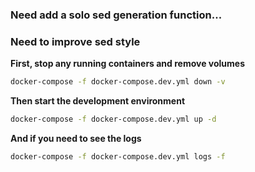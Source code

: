 ### Need add a solo sed generation function... 
### Need to improve sed style
**First, stop any running containers and remove volumes**
   ```bash
   docker-compose -f docker-compose.dev.yml down -v
   ```
**Then start the development environment**
   ```bash
   docker-compose -f docker-compose.dev.yml up -d
   ```
**And if you need to see the logs**
   ```bash
   docker-compose -f docker-compose.dev.yml logs -f
   ```